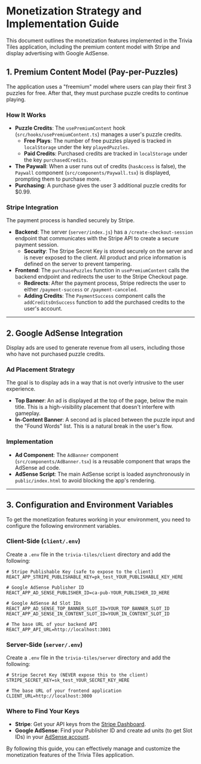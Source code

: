 # Monetization Strategy and Implementation Guide

This document outlines the monetization features implemented in the Trivia Tiles application, including the premium content model with Stripe and display advertising with Google AdSense.

## 1. Premium Content Model (Pay-per-Puzzles)

The application uses a "freemium" model where users can play their first 3 puzzles for free. After that, they must purchase puzzle credits to continue playing.

### How It Works

- **Puzzle Credits**: The `usePremiumContent` hook (`src/hooks/usePremiumContent.ts`) manages a user's puzzle credits.
  - **Free Plays**: The number of free puzzles played is tracked in `localStorage` under the key `playedPuzzles`.
  - **Paid Credits**: Purchased credits are tracked in `localStorage` under the key `purchasedCredits`.
- **The Paywall**: When a user runs out of credits (`hasAccess` is false), the `Paywall` component (`src/components/Paywall.tsx`) is displayed, prompting them to purchase more.
- **Purchasing**: A purchase gives the user 3 additional puzzle credits for $0.99.

### Stripe Integration

The payment process is handled securely by Stripe.

- **Backend**: The server (`server/index.js`) has a `/create-checkout-session` endpoint that communicates with the Stripe API to create a secure payment session.
  - **Security**: The Stripe Secret Key is stored securely on the server and is never exposed to the client. All product and price information is defined on the server to prevent tampering.
- **Frontend**: The `purchasePuzzles` function in `usePremiumContent` calls the backend endpoint and redirects the user to the Stripe Checkout page.
  - **Redirects**: After the payment process, Stripe redirects the user to either `/payment-success` or `/payment-canceled`.
  - **Adding Credits**: The `PaymentSuccess` component calls the `addCreditsOnSuccess` function to add the purchased credits to the user's account.

---

## 2. Google AdSense Integration

Display ads are used to generate revenue from all users, including those who have not purchased puzzle credits.

### Ad Placement Strategy

The goal is to display ads in a way that is not overly intrusive to the user experience.

- **Top Banner**: An ad is displayed at the top of the page, below the main title. This is a high-visibility placement that doesn't interfere with gameplay.
- **In-Content Banner**: A second ad is placed between the puzzle input and the "Found Words" list. This is a natural break in the user's flow.

### Implementation

- **Ad Component**: The `AdBanner` component (`src/components/AdBanner.tsx`) is a reusable component that wraps the AdSense ad code.
- **AdSense Script**: The main AdSense script is loaded asynchronously in `public/index.html` to avoid blocking the app's rendering.

---

## 3. Configuration and Environment Variables

To get the monetization features working in your environment, you need to configure the following environment variables.

### Client-Side (`client/.env`)

Create a `.env` file in the `trivia-tiles/client` directory and add the following:

```
# Stripe Publishable Key (safe to expose to the client)
REACT_APP_STRIPE_PUBLISHABLE_KEY=pk_test_YOUR_PUBLISHABLE_KEY_HERE

# Google AdSense Publisher ID
REACT_APP_AD_SENSE_PUBLISHER_ID=ca-pub-YOUR_PUBLISHER_ID_HERE

# Google AdSense Ad Slot IDs
REACT_APP_AD_SENSE_TOP_BANNER_SLOT_ID=YOUR_TOP_BANNER_SLOT_ID
REACT_APP_AD_SENSE_IN_CONTENT_SLOT_ID=YOUR_IN_CONTENT_SLOT_ID

# The base URL of your backend API
REACT_APP_API_URL=http://localhost:3001
```

### Server-Side (`server/.env`)

Create a `.env` file in the `trivia-tiles/server` directory and add the following:

```
# Stripe Secret Key (NEVER expose this to the client)
STRIPE_SECRET_KEY=sk_test_YOUR_SECRET_KEY_HERE

# The base URL of your frontend application
CLIENT_URL=http://localhost:3000
```

### Where to Find Your Keys

- **Stripe**: Get your API keys from the [Stripe Dashboard](https://dashboard.stripe.com/apikeys).
- **Google AdSense**: Find your Publisher ID and create ad units (to get Slot IDs) in your [AdSense account](https://www.google.com/adsense).

By following this guide, you can effectively manage and customize the monetization features of the Trivia Tiles application. 
